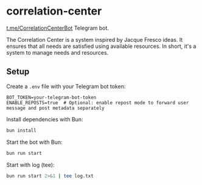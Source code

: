 # correlation-center

[t.me/CorrelationCenterBot](https://t.me/CorrelationCenterBot) Telegram bot.

The Correlation Center is a system inspired by Jacque Fresco ideas. It ensures that all needs are satisfied using available resources. In short, it's a system to manage needs and resources.
## Setup

Create a `.env` file with your Telegram bot token:

```
BOT_TOKEN=your-telegram-bot-token
ENABLE_REPOSTS=true  # Optional: enable repost mode to forward user message and post metadata separately
```

Install dependencies with Bun:

```bash
bun install
```

Start the bot with Bun:

```bash
bun run start
```

Start with log (tee):

```bash
bun run start 2>&1 | tee log.txt
```